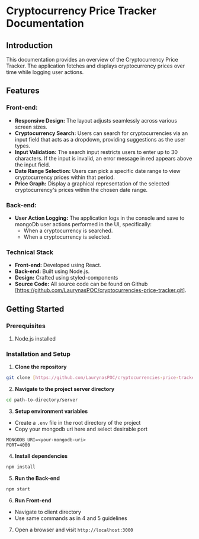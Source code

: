# Cryptocurrency Price Tracker Documentation

## Introduction

This documentation provides an overview of the Cryptocurrency Price Tracker. The application fetches and displays cryptocurrency prices over time while logging user actions.

## Features

### Front-end:

- **Responsive Design:** The layout adjusts seamlessly across various screen sizes.
- **Cryptocurrency Search:** Users can search for cryptocurrencies via an input field that acts as a dropdown, providing suggestions as the user types.
- **Input Validation:** The search input restricts users to enter up to 30 characters. If the input is invalid, an error message in red appears above the input field.
- **Date Range Selection:** Users can pick a specific date range to view cryptocurrency prices within that period.
- **Price Graph:** Display a graphical representation of the selected cryptocurrency's prices within the chosen date range.

### Back-end:

- **User Action Logging:** The application logs in the console and save to mongoDb user actions performed in the UI, specifically:
  - When a cryptocurrency is searched.
  - When a cryptocurrency is selected.

### Technical Stack

- **Front-end:** Developed using React.
- **Back-end:** Built using Node.js.
- **Design:** Crafted using styled-components
- **Source Code:** All source code can be found on Github [https://github.com/LaurynasPOC/cryptocurrencies-price-tracker.git].

## Getting Started

### Prerequisites

1. Node.js installed

### Installation and Setup

1. **Clone the repository**

```bash
git clone [https://github.com/LaurynasPOC/cryptocurrencies-price-tracker.git]
```

2. **Navigate to the project server directory**

```bash
cd path-to-directory/server
```

3. **Setup environment variables**

- Create a `.env` file in the root directory of the project
- Copy your mongodb uri here and select desirable port

```env
MONGODB_URI=<your-mongodb-uri>
PORT=4000
```

4. **Install dependencies**

```bash
npm install
```

5. **Run the Back-end**

```bash
npm start
```

6. **Run Front-end**

- Navigate to client directory
- Use same commands as in 4 and 5 guidelines

7. Open a browser and visit `http://localhost:3000`
